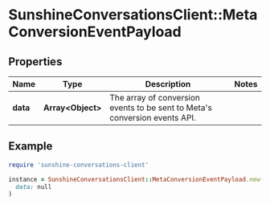 # SunshineConversationsClient::MetaConversionEventPayload

## Properties

| Name | Type | Description | Notes |
| ---- | ---- | ----------- | ----- |
| **data** | **Array&lt;Object&gt;** | The array of conversion events to be sent to Meta&#39;s conversion events API. |  |

## Example

```ruby
require 'sunshine-conversations-client'

instance = SunshineConversationsClient::MetaConversionEventPayload.new(
  data: null
)
```

